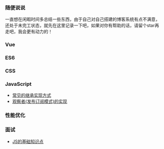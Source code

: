 ###   随便说说  ### 
一直想在闲暇时间多总结一些东西，由于自己对自己搭建的博客系统有点不满意，还处于未完工状态，就先在这里记录一下吧，如果对你有帮助的话，请留个star再走吧，我会更有动力的！

###  Vue  ###

###  ES6  ###

###  CSS  ###

###  JavaScript  ###
- [常见的继承实现方式](https://github.com/yangzhennupt/daily-experience/issues/2 "常见继承的实现方式")
- [观察者(发布订阅模式)的实现](https://github.com/yangzhennupt/daily-experience/issues/3 "发布订阅模式的实现")

###  性能优化  ###

### 面试 ###

- [JS的基础知识点](https://github.com/yangzhennupt/daily-experience/issues/1 "JS的基础知识点")

